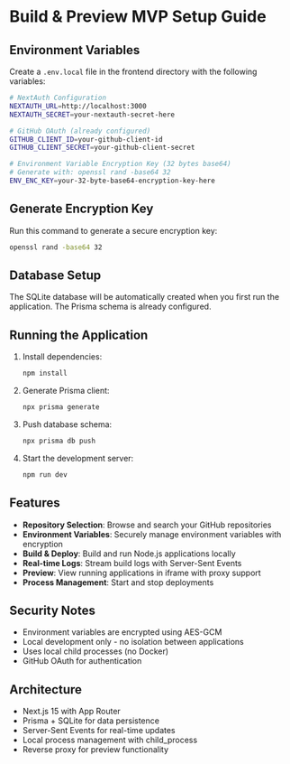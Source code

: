 # Build & Preview MVP Setup Guide

## Environment Variables

Create a `.env.local` file in the frontend directory with the following variables:

```bash
# NextAuth Configuration
NEXTAUTH_URL=http://localhost:3000
NEXTAUTH_SECRET=your-nextauth-secret-here

# GitHub OAuth (already configured)
GITHUB_CLIENT_ID=your-github-client-id
GITHUB_CLIENT_SECRET=your-github-client-secret

# Environment Variable Encryption Key (32 bytes base64)
# Generate with: openssl rand -base64 32
ENV_ENC_KEY=your-32-byte-base64-encryption-key-here
```

## Generate Encryption Key

Run this command to generate a secure encryption key:

```bash
openssl rand -base64 32
```

## Database Setup

The SQLite database will be automatically created when you first run the application. The Prisma schema is already configured.

## Running the Application

1. Install dependencies:
   ```bash
   npm install
   ```

2. Generate Prisma client:
   ```bash
   npx prisma generate
   ```

3. Push database schema:
   ```bash
   npx prisma db push
   ```

4. Start the development server:
   ```bash
   npm run dev
   ```

## Features

- **Repository Selection**: Browse and search your GitHub repositories
- **Environment Variables**: Securely manage environment variables with encryption
- **Build & Deploy**: Build and run Node.js applications locally
- **Real-time Logs**: Stream build logs with Server-Sent Events
- **Preview**: View running applications in iframe with proxy support
- **Process Management**: Start and stop deployments

## Security Notes

- Environment variables are encrypted using AES-GCM
- Local development only - no isolation between applications
- Uses local child processes (no Docker)
- GitHub OAuth for authentication

## Architecture

- Next.js 15 with App Router
- Prisma + SQLite for data persistence
- Server-Sent Events for real-time updates
- Local process management with child_process
- Reverse proxy for preview functionality
